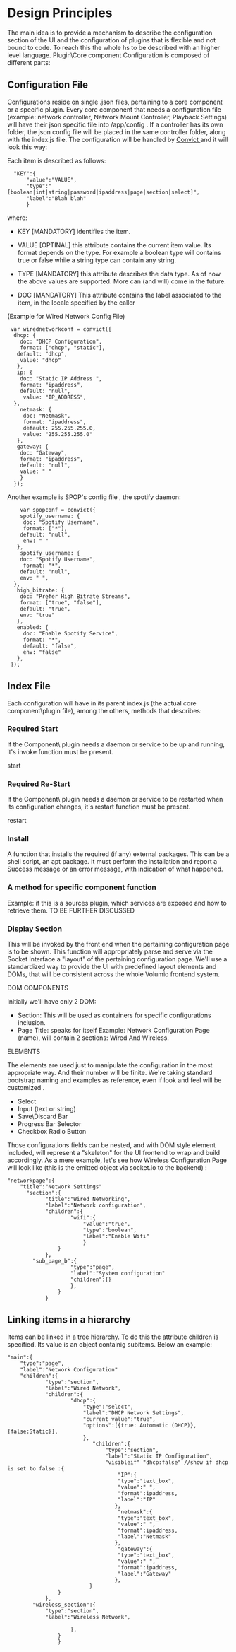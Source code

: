# Design Principles

The main idea is to provide a mechanism to describe the configuration section of the UI and the configuration of plugins that is flexible and not bound to code.
To reach this the whole hs to be described with an higher level language.
Plugin\Core component Configuration is composed of different parts:

## Configuration File

Configurations reside on single .json files, pertaining to a core component or a specific plugin.
Every core component that needs a configuration file (example: network controller, Network Mount Controller, Playback Settings) will have their json specific file into /app/config .
If a controller has its own folder, the json config file will be placed in the same controller folder, along with the index.js file. The configuration will be handled by [Convict ](https://github.com/mozilla/node-convict) and it will look this way:

Each item is described as follows:

      "KEY":{
          "value":"VALUE",
          "type":"[boolean|int|string|password|ipaddress|page|section|select]",
          "label":"Blah blah"
          }

where:

*   KEY [MANDATORY] identifies the item.

*   VALUE [OPTINAL] this attribute contains the current item value. Its format depends on the type. For example a boolean
 type will contains true or false while a string type can contain any string.

*   TYPE [MANDATORY] this attribute describes the data type. As of now the above values
 are supported. More can (and will) come in the future.

*   DOC [MANDATORY] This attribute contains the label associated to the item, in the locale specified by the caller


(Example for Wired Network Config File)

     var wirednetworkconf = convict({
      dhcp: {
        doc: "DHCP Configuration",
        format: ["dhcp", "static"],
       default: "dhcp",
        value: "dhcp"
       },
       ip: {
        doc: "Static IP Address ",
        format: "ipaddress",
        default: "null",
         value: "IP_ADDRESS",
      },
        netmask: {
         doc: "Netmask",
         format: "ipaddress",
         default: 255.255.255.0,
         value: "255.255.255.0"
       },
       gateway: {
        doc: "Gateway",
        format: "ipaddress",
        default: "null",
        value: " "
        }
      });

Another example is SPOP's config file , the spotify daemon:

        var spopconf = convict({
        spotify_username: {
         doc: "Spotify Username",
         format: ["*"],
        default: "null",
         env: " "
       },
        spotify_username: {
        doc: "Spotify Username",
         format: "*",
        default: "null",
        env: " ",
      },
       high_bitrate: {
        doc: "Prefer High Bitrate Streams",
        format: ["true", "false"],
        default: "true",
        env: "true"
       },
       enabled: {
         doc: "Enable Spotify Service",
         format: "*",
         default: "false",
         env: "false"
       },
     });




## Index File

Each configuration will have in its parent index.js (the actual core component\plugin file), among the others,  methods that describes:

### Required Start

If the Component\ plugin needs a daemon or service to be up and running, it's invoke function must be present.

start

### Required Re-Start

If the Component\ plugin needs a daemon or service to be restarted when its configuration changes, it's restart function must be present.

restart

### Install

A function that installs the required (if any) external packages. This can be a shell script, an apt package. It must perform the installation and report a Success message or an error message, with indication of what happened.

### A method for  specific component function

Example: if this is a sources plugin, which services are exposed and how to retrieve them.
TO BE FURTHER DISCUSSED



### Display Section

This will be invoked by the front end when the pertaining configuration page is to be shown. This function will appropriately parse and serve via the Socket Interface a "layout" of the pertaining configuration page. We'll use a standardized way to provide the UI with predefined layout elements and DOMs, that will be consistent across the whole Volumio frontend system.

DOM COMPONENTS

Initially we'll have only 2 DOM:
 - Section: This will be used as containers for specific configurations inclusion.
 - Page Title: speaks for itself
Example: Network Configuration Page (name),  will contain 2 sections: Wired And Wireless.

ELEMENTS

The elements are used just to manipulate the configuration in the most appropriate way. And their number will be finite. We're taking standard bootstrap naming and examples as reference, even if look and feel will be customized .

- Select
- Input (text or string)
- Save\Discard Bar
- Progress Bar Selector
- Checkbox Radio Button

Those configurations fields can be nested, and with DOM style element included, will represent a "skeleton" for the UI frontend to wrap and build accordingly.
As a mere example, let's see how Wireless Configuration Page will look like (this is the emitted object via socket.io to the backend) :

    "networkpage":{
        "title":"Network Settings"
          "section":{
                "title":"Wired Networking",
                "label":"Network configuration",
                "children":{
                        "wifi":{
                            "value":"true",
                            "type":"boolean",
                            "label":"Enable Wifi"
                            }
                    }
                },
            "sub_page_b":{
                        "type":"page",
                        "label":"System configuration"
                        "children":{}
                        },
                    }
                }





## Linking items in a hierarchy
Items can be linked in a tree hierarchy. To do this the attribute children is specified. Its value is an object containig subitems. Below an example:

    "main":{
        "type":"page",
        "label":"Network Configuration"
        "children":{
                "type":"section",
                "label":"Wired Network",
                "children":{
                        "dhcp":{
                            "type":"select",
                            "label":"DHCP Network Settings",
                            "current_value":"true",
                            "options":[{true: Automatic (DHCP)},{false:Static}],
                            },
                               "children":{
                                   "type":"section",
                                   "label":"Static IP Configuration",
                                   "visibleif" "dhcp:false" //show if dhcp is set to false :{
                                       "IP":{
                                       "type":"text_box",
                                       "value":" ",
                                       "format":ipaddress,
                                       "label":"IP"
                                      },
                                       "netmask":{
                                       "type":"text_box",
                                       "value":" ",
                                       "format":ipaddress,
                                       "label":"Netmask"
                                      },
                                       "gateway":{
                                       "type":"text_box",
                                       "value":" ",
                                       "format":ipaddress,
                                       "label":"Gateway"
                                      },
                              }
                    }
                },
            "wireless_section":{
                "type":"section",
                "label":"Wireless Network",

                        },
                    }
                    }
     
